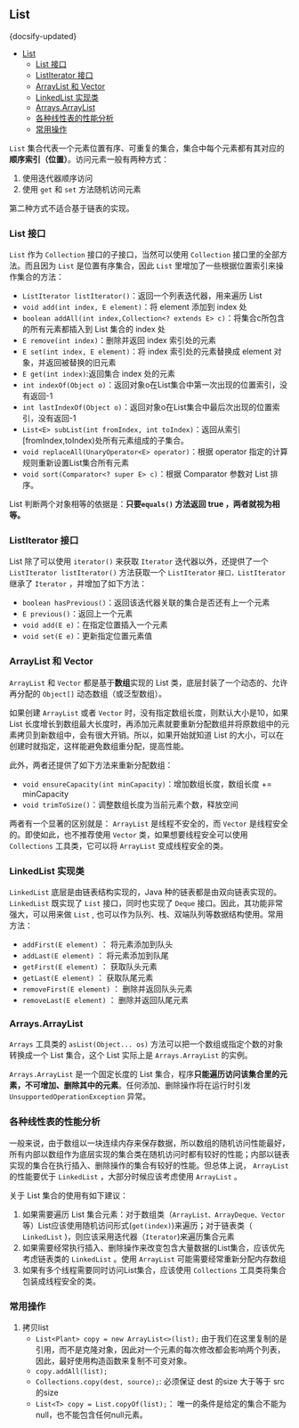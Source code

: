 ## List
{docsify-updated}

- [List](#list)
	- [List 接口](#list-接口)
	- [ListIterator 接口](#listiterator-接口)
	- [ArrayList 和 Vector](#arraylist-和-vector)
	- [LinkedList 实现类](#linkedlist-实现类)
	- [Arrays.ArrayList](#arraysarraylist)
	- [各种线性表的性能分析](#各种线性表的性能分析)
	- [常用操作](#常用操作)


`List` 集合代表一个元素位置有序、可重复的集合，集合中每个元素都有其对应的**顺序索引（位置）**。访问元素一般有两种方式：
1. 使用迭代器顺序访问
2. 使用 `get` 和 `set` 方法随机访问元素

第二种方式不适合基于链表的实现。

### List 接口
`List` 作为 `Collection` 接口的子接口，当然可以使用 `Collection` 接口里的全部方法。而且因为 `List` 是位置有序集合，因此 `List` 里增加了一些根据位置索引来操作集合的方法：
+ `ListIterator listIterator()`：返回一个列表迭代器，用来遍历 List
+ `void add(int index, E element)`：将 element 添加到 index 处
+ `boolean addAll(int index,Collection<? extends E> c)`：将集合c所包含的所有元素都插入到 List 集合的 index 处
+ `E remove(int index)`：删除并返回 index 索引处的元素
+ `E set(int index, E element)`：将 index 索引处的元素替换成 element 对象，并返回被替换的旧元素
+ `E get(int index)`:返回集合 index 处的元素
+ `int indexOf(Object o)`：返回对象o在List集合中第一次出现的位置索引，没有返回-1
+ `int lastIndexOf(Object o)`：返回对象o在List集合中最后次出现的位置索引，没有返回-1
+ `List<E> subList(int fromIndex, int toIndex)`：返回从索引 [fromIndex,toIndex)处所有元素组成的子集合。
+ `void replaceAll(UnaryOperator<E> operator)`：根据 operator 指定的计算规则重新设置List集合所有元素
+ `void sort(Comparator<? super E> c)`：根据 Comparator 参数对 List 排序。

List 判断两个对象相等的依据是：**只要`equals()` 方法返回 true ，两者就视为相等。**

### ListIterator 接口
List 除了可以使用 `iterator()` 来获取 `Iterator` 迭代器以外，还提供了一个 `ListIterator listIterator()` 方法获取一个 `ListIterator` `接口，ListIterator` 继承了 `Iterator` ，并增加了如下方法：
+ `boolean hasPrevious()`：返回该迭代器关联的集合是否还有上一个元素
+ `E previous()`：返回上一个元素
+ `void add(E e)`：在指定位置插入一个元素
+ `void set(E e)`：更新指定位置元素值

### ArrayList 和 Vector
`ArrayList` 和 `Vector` 都是基于**数组**实现的 List 类，底层封装了一个动态的、允许再分配的 `Object[]` 动态数组（或泛型数组）。

如果创建 `ArrayList` 或者 `Vector` 时，没有指定数组长度，则默认大小是10，如果 List 长度增长到数组最大长度时，再添加元素就要重新分配数组并将原数组中的元素拷贝到新数组中，会有很大开销。所以，如果开始就知道 List 的大小，可以在创建时就指定，这样能避免数组重分配，提高性能。

此外，两者还提供了如下方法来重新分配数组：
+ `void ensureCapacity(int minCapacity)`：增加数组长度，数组长度 += minCapacity
+ `void trimToSize()`：调整数组长度为当前元素个数，释放空间

两者有一个显著的区别就是： `ArrayList` 是线程不安全的，而 `Vector` 是线程安全的。即使如此，也不推荐使用 `Vector` 类，如果想要线程安全可以使用 `Collections` 工具类，它可以将 `ArrayList` 变成线程安全的类。

### LinkedList 实现类
`LinkedList` 底层是由链表结构实现的，Java 种的链表都是由双向链表实现的。
`LinkedList` 既实现了 `List` 接口，同时也实现了 `Deque` 接口。因此，其功能非常强大，可以用来做 `List` , 也可以作为队列、栈、双端队列等数据结构使用。常用方法：
+ `addFirst(E element)` ： 将元素添加到队头
+ `addLast(E element)` ： 将元素添加到队尾
+ `getFirst(E element)` ： 获取队头元素
+ `getLast(E element)` ： 获取队尾元素
+ `removeFirst(E element)` ： 删除并返回队头元素
+ `removeLast(E element)` ： 删除并返回队尾元素


### Arrays.ArrayList
`Arrays` 工具类的 `asList(Object... os)` 方法可以把一个数组或指定个数的对象转换成一个 List 集合，这个 List 实际上是 `Arrays.ArrayList` 的实例。

`Arrays.ArrayList` 是一个固定长度的 List 集合，程序**只能遍历访问该集合里的元素，不可增加、删除其中的元素**。任何添加、删除操作将在运行时引发`UnsupportedOperationException` 异常。


### 各种线性表的性能分析
一般来说，由于数组以一块连续内存来保存数据，所以数组的随机访问性能最好，所有内部以数组作为底层实现的集合类在随机访问时都有较好的性能；内部以链表实现的集合在执行插入、删除操作的集合有较好的性能。但总体上说， `ArrayList` 的性能要优于 `LinkedList` ，大部分时候应该考虑使用 `ArrayList` 。

关于 List 集合的使用有如下建议：
1. 如果需要遍历 List 集合元素：对于数组类（`ArrayList、ArrayDeque、Vector`等）List应该使用随机访问形式(`get(index)`)来遍历；对于链表类（ `LinkedList` )，则应该采用迭代器（`Iterator`)来遍历集合元素
2. 如果需要经常执行插入、删除操作来改变包含大量数据的List集合，应该优先考虑链表类的 `LinkedList` 。使用 `ArrayList` 可能需要经常重新分配内存数组
3. 如果有多个线程需要同时访问List集合，应该使用 `Collections` 工具类将集合包装成线程安全的类。

### 常用操作
1. 拷贝list
   + `List<Plant> copy = new ArrayList<>(list);` 由于我们在这里复制的是引用，而不是克隆对象，因此对一个元素的每次修改都会影响两个列表，因此，最好使用构造函数来复制不可变对象。
   + `copy.addAll(list);`
   + `Collections.copy(dest, source);`: 必须保证 dest 的size 大于等于 src 的size
   + `List<T> copy = List.copyOf(list);`： 唯一的条件是给定的集合不能为null，也不能包含任何null元素。
